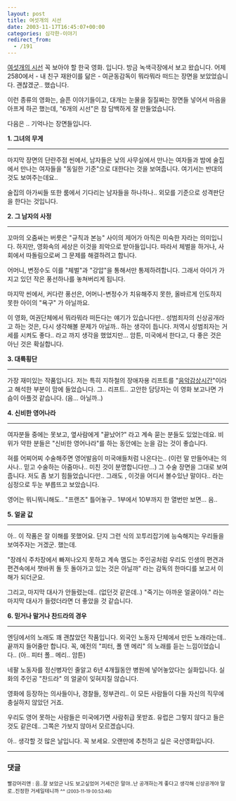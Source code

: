 ```yaml
---
layout: post
title: 여섯개의 시선
date: 2003-11-17T16:45:07+00:00
categories: 심각한-이야기
redirect_from:
  - /191
---
```


<a href="http://www.6sisun.co.kr/">여섯개의 시선</a> 꼭 보아야 할 한국 영화. 입니다. 방금 녹색극장에서 보고 왔습니다. 어제 2580에서 - 내 친구 재완이를 닮은 - 여균동감독이 뭐라뭐라 떠드는 장면을 보았었습니다. 괜찮겠군.. 했습니다.

이런 종류의 영화는, 슬픈 이야기들이고, 대개는 눈물을 질질짜는 장면들 넣어서 마음을 아프게 하곤 했는데, "6개의 시선"은 참 담백하게 잘 만들었습니다.

다음은 .. 기억나는 장면들입니다.

<b>1. 그녀의 무게 </b>

---

마지막 장면의 단란주점 씬에서, 남자들은 낮의 사무실에서 만나는 여자들과 밤에 술집에서 만나는 여자들을 "동일한 기준"으로 대한다는 것을 보여줍니다. 여기서는 반대의 것도 보여주는데요..

술집의 아가씨들 또한 룸에서 기다리는 남자들을 하나하나.. 외모를 기준으로 성격판단을 한다는 것입니다.

<b>2. 그 남자의 사정</b>

---

꼬마의 오줌싸는 버릇은 "규칙과 본능" 사이의 제어가 아직은 미숙한 자라는 의미입니다. 하지만, 영화속의 세상은 이것을 죄악으로 받아들입니다. 따라서 체벌을 하거나, 사회에서 따돌림으로써 그 문제를 해결하려고 합니다.

어머니, 변정수도 이를 "체벌"과 "강압"을 통해서만 통제하려합니다. 그래서 아이가 가지고 있던 작은 풍선하나를 놓쳐버리게 됩니다.

마지막 씬에서, 커다란 풍선은, 어머니-변정수가 치유해주지 못한, 올바르게 인도하지 못한 아이의 "욕구" 가 아닐까요.

이 영화, 여권단체에서 뭐라뭐라 떠든다는 얘기가 있습니다만.. 성범죄자의 신상공개라고 하는 것은, 다시 생각해볼 문제가 아닐까.. 하는 생각이 듭니다. 저역시 성범죄자는 거세를 시켜도 좋다.. 라고 까지 생각을 했었지만... 암튼, 미국에서 한다고, 다 좋은 것은 아닌 것은 확실합니다.

<b>3. 대륙횡단</b>

---

가장 재미있는 작품입니다. 저는 특히 지하철의 장애자용 리프트를 "<u>음악감상시간</u>"이라고 해석한 부분이 맘에 들었습니다. 그.. 리프트.. 고안한 담당자는 이 영화 보고나면 가슴이 아플것 같습니다. (음... 아닐까..)

<b>4. 신비한 영어나라</b>

---

여자분들 중에는 못보고, 옆사람에게 "끝났어?" 라고 계속 묻는 분들도 있었는데요. 비위가 약한 분들은 "신비한 영어나라"를 하는 동안에는 눈을 감는 것이 좋습니다.

혀를 어찌어찌 수술해주면 영어발음이 미국애들처럼 나온다는.. (이런 말 만들어내는 의사나.. 믿고 수술하는 아줌마나.. 미친 것이 분명합니다만...) 그 수술 장면을 그대로 보여줍니다. 저도 좀 보기 힘들었습니다만.. 그래도 , 이것을 어디서 볼수있냔 말이다.. 라는 심정으로 두눈 부릅뜨고 보았습니다.

영어는 뭐니뭐니해도.. "프랜즈" 틀어놓구.. 1부에서 10부까지 한 열번만 보면... 음..

<b>5. 얼굴 값</b>

---

아.. 이 작품은 잘 이해를 못했어요. 단지 그런 식의 꼬투리잡기에 능숙해지는 우리들을 보여주자는 거겠군. 했는데.

"장례식 주차장에서 빠져나오지 못하고 계속 맴도는 주인공처럼 우리도 인생의 편견과 편견속에서 챗바퀴 돌 듯 돌아가고 있는 것은 아닐까" 라는 감독의 한마디를 보고서 이해가 되더군요.

그리고, 마지막 대사가 안들렸는데.. (없던것 같은데..) "죽기는 아까운 얼굴이야." 라는 마지막 대사가 들렸더라면 더 좋았을 것 같습니다.

<b>6. 믿거나 말거나 찬드라의 경우</b>

----

엔딩에서의 노래도 꽤 괜찮았던 작품입니다. 외국인 노동자 단체에서 만든 노래라는데.. 끝까지 들어줄만 합니다. 꼭, 예전의 "피터, 폴 앤 메리" 의 노래를 듣는 느낌이었습니다.. (아.. 피터 폴.. 메리.. 암튼)

네팔 노동자를 정신병자인 줄알고 6년 4개월동안 병원에 넣어놓았다는 실화입니다. 실화의 주인공 "찬드라" 의 얼굴이 잊혀지질 않습니다.

영화에 등장하는 의사들이나, 경찰들, 정부관리.. 이 모든 사람들이 다들 자신의 직무에 충실하지 않았던 거죠.

우리도 영어 못하는 사람들은 미국에가면 사람취급 못받죠. 유럽은 그렇지 않다고 들은 것도 같은데.. 그쪽은 가보지 않아서 모르겠습니다.

아.. 생각할 것 많은 날입니다. 꼭 보세요. 오랜만에 추천하고 싶은 국산영화입니다.

* * *

### 댓글



<!--- cmt:418 --->
<!--- mail: --->
<!--- parent:0 --->

<small class=comment>빨강머리앤 : 음..잘 보았군 나도 보고싶었어  거세건은 말야..난 공개하는게 좋다고 생각해 신상공개야 말로..진정한 거세일테니까  ^^ <small>(2003-11-19 00:53:46)</small></small>

